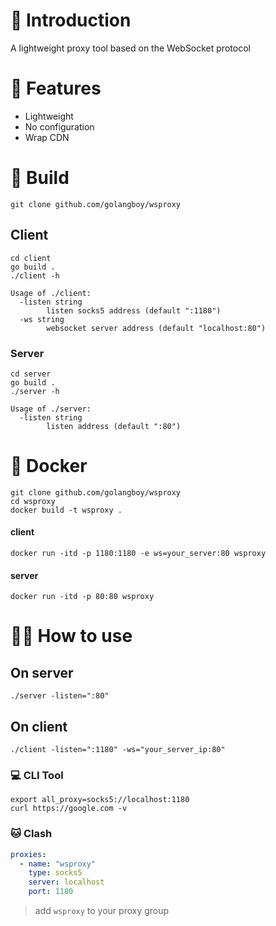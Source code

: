 # 📖 Introduction
A lightweight proxy tool based on the WebSocket protocol
# 🚀 Features
- Lightweight
- No configuration
- Wrap CDN
# 🔨️ Build
```shell
git clone github.com/golangboy/wsproxy
```
## Client
```shell
cd client
go build .
./client -h
```

```shell
Usage of ./client:
  -listen string
        listen socks5 address (default ":1180")
  -ws string
        websocket server address (default "localhost:80")

```

### Server
```shell
cd server
go build .
./server -h
```

```shell
Usage of ./server:
  -listen string
        listen address (default ":80")

```
# 🐳 Docker
```shell
git clone github.com/golangboy/wsproxy
cd wsproxy
docker build -t wsproxy .
```
#### client
```shell
docker run -itd -p 1180:1180 -e ws=your_server:80 wsproxy
```
#### server
```shell
docker run -itd -p 80:80 wsproxy
```
# 🧑‍💻 How to use
## On server
```shell
./server -listen=":80"
```

## On client
```shell
./client -listen=":1180" -ws="your_server_ip:80"
```
### 💻 CLI Tool
```shell
export all_proxy=socks5://localhost:1180
curl https://google.com -v
```
### 🐱 Clash
```yaml
proxies:
  - name: "wsproxy"
    type: socks5
    server: localhost
    port: 1180
```
> add `wsproxy` to your proxy group